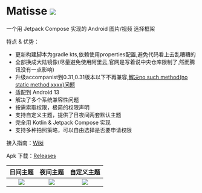 # Matisse [![](https://jitpack.io/v/leavesCZY/Matisse.svg)](https://jitpack.io/#leavesCZY/Matisse)

一个用 Jetpack Compose 实现的 Android 图片/视频 选择框架

特点 & 优势：

- 更新构建脚本为gradle kts,依赖使用properties配置,避免代码看上去乱糟糟的
- 全部换成大陆镜像(尽量避免使用阿里云,官网是写着说中央仓库限制了,然而腾讯没有一点影响)
- 升级accompanist到0.31,0.31版本以下不再兼容,[解决no such method(no static method xxxx)问题](https://github.com/leavesCZY/Matisse/issues/10)
- 适配到 Android 13
- 解决了多个系统兼容性问题
- 按需索取权限，极简的权限声明
- 支持自定义主题，提供了日夜间两套默认主题
- 完全用 Kotlin & Jetpack Compose 实现
- 支持多种拍照策略，可以自由选择是否要申请权限

接入指南：[Wiki](https://github.com/leavesCZY/Matisse/wiki)

Apk 下载：[Releases](https://github.com/leavesCZY/Matisse/releases)

|                                                    日间主题                                                    |                                                    夜间主题                                                    |                                                   自定义主题                                                    |
|:----------------------------------------------------------------------------------------------------------:|:----------------------------------------------------------------------------------------------------------:|:----------------------------------------------------------------------------------------------------------:|
| ![](https://user-images.githubusercontent.com/30774063/221350097-6ef7343a-379a-4715-a86f-ea9e67674560.jpg) | ![](https://user-images.githubusercontent.com/30774063/221350113-251f2e7a-27dc-434b-b578-95e79267aae3.jpg) | ![](https://user-images.githubusercontent.com/30774063/221350303-07c065da-de5b-4550-ad89-92a1bfffba4d.jpg) |
